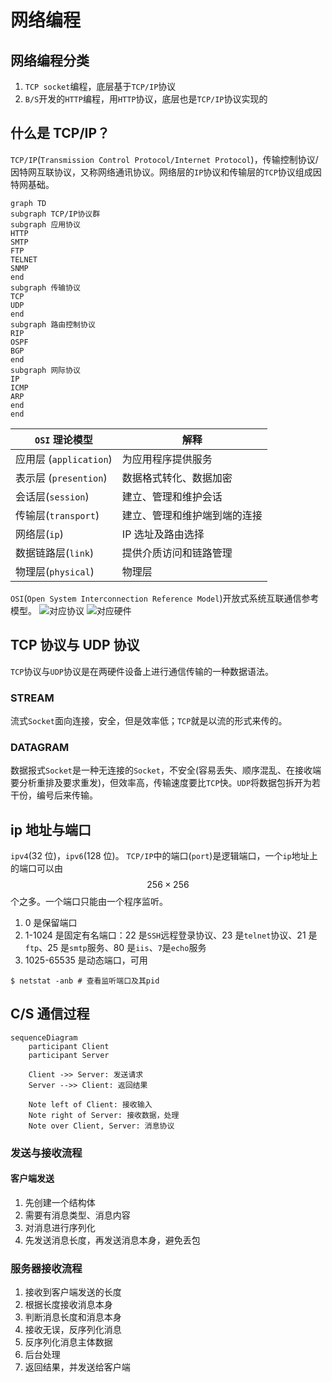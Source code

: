 # 网络编程

## 网络编程分类

1. `TCP socket`编程，底层基于`TCP/IP`协议
2. `B/S`开发的`HTTP`编程，用`HTTP`协议，底层也是`TCP/IP`协议实现的

## 什么是 TCP/IP？

`TCP/IP`(`Transmission Control Protocol/Internet Protocol`)，传输控制协议/因特网互联协议，又称网络通讯协议。网络层的`IP`协议和传输层的`TCP`协议组成因特网基础。

```mermaid
graph TD
subgraph TCP/IP协议群
subgraph 应用协议
HTTP
SMTP
FTP
TELNET
SNMP
end
subgraph 传输协议
TCP
UDP
end
subgraph 路由控制协议
RIP
OSPF
BGP
end
subgraph 网际协议
IP
ICMP
ARP
end
end
```

| `OSI` 理论模型         | 解释                         |
| ---------------------- | ---------------------------- |
| 应用层 (`application`) | 为应用程序提供服务           |
| 表示层 (`presention`)  | 数据格式转化、数据加密       |
| 会话层(`session`)      | 建立、管理和维护会话         |
| 传输层(`transport`)    | 建立、管理和维护端到端的连接 |
| 网络层(`ip`)           | IP 选址及路由选择            |
| 数据链路层(`link`)     | 提供介质访问和链路管理       |
| 物理层(`physical`)     | 物理层                       |

`OSI`(`Open System Interconnection Reference Model`)开放式系统互联通信参考模型。
![对应协议](https://s3.ax1x.com/2020/12/04/DqwyQO.png)
![对应硬件](https://s3.ax1x.com/2020/12/04/DqwoSf.png)

## TCP 协议与 UDP 协议

`TCP`协议与`UDP`协议是在两硬件设备上进行通信传输的一种数据语法。

### STREAM

流式`Socket`面向连接，安全，但是效率低；`TCP`就是以流的形式来传的。

### DATAGRAM

数据报式`Socket`是一种无连接的`Socket`，不安全(容易丢失、顺序混乱、在接收端要分析重排及要求重发)，但效率高，传输速度要比`TCP`快。`UDP`将数据包拆开为若干份，编号后来传输。

## ip 地址与端口

`ipv4`(32 位)，`ipv6`(128 位)。
`TCP/IP`中的端口(`port`)是逻辑端口，一个`ip`地址上的端口可以由$$256\times256$$个之多。一个端口只能由一个程序监听。

1. 0 是保留端口
2. 1-1024 是固定有名端口：22 是`SSH`远程登录协议、23 是`telnet`协议、21 是`ftp`、25 是`smtp`服务、80 是`iis`、`7`是`echo`服务
3. 1025-65535 是动态端口，可用

```term
$ netstat -anb # 查看监听端口及其pid
```

## C/S 通信过程

```mermaid
sequenceDiagram
    participant Client
    participant Server

    Client ->> Server: 发送请求
    Server -->> Client: 返回结果

    Note left of Client: 接收输入
    Note right of Server: 接收数据，处理
    Note over Client, Server: 消息协议
```

### 发送与接收流程

#### 客户端发送

1. 先创建一个结构体
2. 需要有消息类型、消息内容
3. 对消息进行序列化
4. 先发送消息长度，再发送消息本身，避免丢包

### 服务器接收流程

1. 接收到客户端发送的长度
2. 根据长度接收消息本身
3. 判断消息长度和消息本身
4. 接收无误，反序列化消息
5. 反序列化消息主体数据
6. 后台处理
7. 返回结果，并发送给客户端
